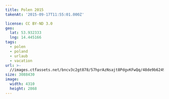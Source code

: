 ```yaml
---
title: Polen 2015
takenAt: '2015-09-17T11:55:01.000Z'

license: CC BY-ND 3.0
geo:
  lat: 53.932333
  lng: 14.445166
tags:
  - polen
  - poland
  - urlaub
  - vacation
url: >-
  //images.ctfassets.net/bncv3c2gt878/57hprAzNsajt8PdgvKFwQq/48de9b62490cd9c15ad7a34a48536e00/polen-2015_25657195450_o
size: 3088430
image:
  width: 4310
  height: 2868
---
```


